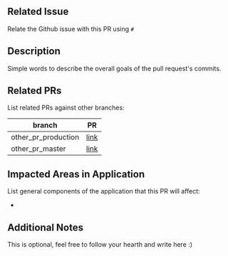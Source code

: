 ## Related Issue
Relate the Github issue with this PR using `#`

## Description
Simple words to describe the overall goals of the pull request's commits.

## Related PRs
List related PRs against other branches:

branch | PR
------ | ------
other_pr_production | [link]()
other_pr_master | [link]()

## Impacted Areas in Application
List general components of the application that this PR will affect:

*

## Additional Notes
This is optional, feel free to follow your hearth and write here :)